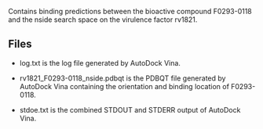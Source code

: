 Contains binding predictions between the bioactive compound F0293-0118 and the nside search space on the virulence factor rv1821.

## Files

- log.txt is the log file generated by AutoDock Vina.

- rv1821_F0293-0118_nside.pdbqt is the PDBQT file generated by AutoDock Vina containing the orientation and binding location of F0293-0118.

- stdoe.txt is the combined STDOUT and STDERR output of AutoDock Vina.


